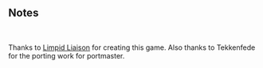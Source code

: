 ## Notes
<br/>

Thanks to [Limpid Liaison](https://store.steampowered.com/app/757050/Pure_Metal_Feature_1/?l=italian) for creating this game.  Also thanks to Tekkenfede for the porting work for portmaster.
<br/>

